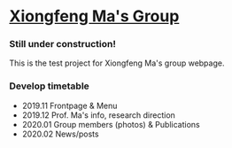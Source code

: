 # [Xiongfeng Ma's Group](https://qubitpei.github.io/)

### Still under construction!

This is the test project for Xiongfeng Ma's group webpage.

### Develop timetable

- 2019.11       Frontpage & Menu
- 2019.12       Prof. Ma's info, research direction
- 2020.01       Group members (photos) & Publications
- 2020.02       News/posts